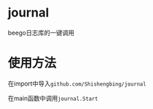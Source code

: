 # journal
beego日志库的一键调用
# 使用方法
在import中导入`github.com/Shishengbing/journal`

在main函数中调用`journal.Start`

